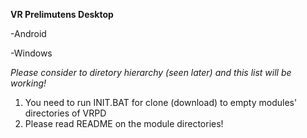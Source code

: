 **VR Prelimutens Desktop**

-Android

-Windows

*Please consider to diretory hierarchy (seen later) and this list will be working!*

1. You need to run INIT.BAT for clone (download) to empty modules' directories of VRPD
2. Please read README on the module directories!


